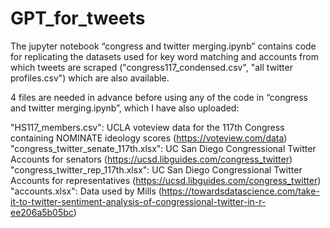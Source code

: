 # GPT_for_tweets

The jupyter notebook “congress and twitter merging.ipynb” contains code for replicating the datasets used for key word matching and accounts from which tweets are scraped ("congress117_condensed.csv", "all twitter profiles.csv") which are also available. 

4 files are needed in advance before using any of the code in “congress and twitter merging.ipynb”, which I have also uploaded: 

"HS117_members.csv": UCLA voteview data for the 117th Congress containing NOMINATE ideology scores (https://voteview.com/data)
"congress_twitter_senate_117th.xlsx": UC San Diego Congressional Twitter Accounts for senators (https://ucsd.libguides.com/congress_twitter)
"congress_twitter_rep_117th.xlsx": UC San Diego Congressional Twitter Accounts for representatives (https://ucsd.libguides.com/congress_twitter)
"accounts.xlsx": Data used by Mills (https://towardsdatascience.com/take-it-to-twitter-sentiment-analysis-of-congressional-twitter-in-r-ee206a5b05bc)

